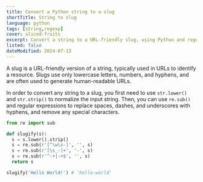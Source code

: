 ```yaml
---
title: Convert a Python string to a slug
shortTitle: String to slug
language: python
tags: [string,regexp]
cover: sliced-fruits
excerpt: Convert a string to a URL-friendly slug, using Python and regular expressions.
listed: false
dateModified: 2024-07-13
---
```


A slug is a URL-friendly version of a string, typically used in URLs to identify a resource. Slugs use only lowercase letters, numbers, and hyphens, and are often used to generate human-readable URLs.

In order to convert any string to a slug, you first need to use `str.lower()` and `str.strip()` to normalize the input string. Then, you can use `re.sub()` and regular expressions to replace spaces, dashes, and underscores with hyphens, and remove any special characters.

```py
from re import sub

def slugify(s):
  s = s.lower().strip()
  s = re.sub(r'[^\w\s-]', '', s)
  s = re.sub(r'[\s_-]+', '-', s)
  s = re.sub(r'^-+|-+$', '', s)
  return s

slugify('Hello World!') # 'hello-world'
```
